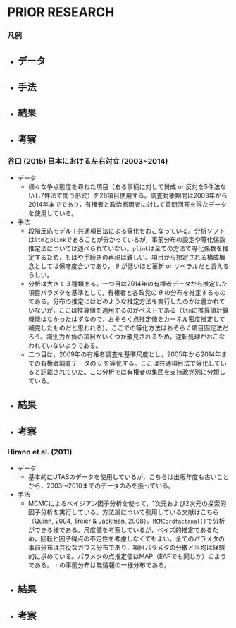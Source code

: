 # PRIOR RESEARCH

### 凡例
- データ
    - 
- 手法
    - 
- 結果
    - 
- 考察
    - 

### 谷口 (2015) 日本における左右対立 (2003~2014)
- データ
    - 様々な争点態度を尋ねた項目（ある事柄に対して賛成 or 反対を5件法ないし7件法で問う形式）を28項目使用する。調査対象期間は2003年から2014年までであり，有権者と政治家両者に対して質問回答を得たデータを使用している。
- 手法
    - 段階反応モデル＋共通項目法による等化をおこなっている。分析ソフトは`ltm`と`plink`であることが分かっているが，事前分布の設定や等化係数推定法については述べられていない。`plink`は全ての方法で等化係数を推定するため，もはや手続きの再現は難しい。項目から想定される構成概念としては保守度合いであり， $\theta$ が低いほど革新 or リベラルだと言えるらしい。
    - 分析は大きく３種類ある。一つ目は2014年の有権者データから推定した項目パラメタを基準として，有権者と各政党の $\theta$ の分布を推定するものである。分布の推定にはどのような推定方法を実行したのかは書かれていないが，ここは推算値を適用するのがベストである（`ltm`に推算値計算機能はなかったはずなので，おそらく点推定値をカーネル密度推定して補完したものだと思われる）。ここでの等化方法はおそらく項目固定法だろう。識別力が負の項目がいくつか散見されるため，逆転処理がおこなわれていないようである。
    - 二つ目は，2009年の有権者調査を基準尺度とし，2005年から2014年までの有権者調査データの $\theta$ を等化する。ここは共通項目法で等化していると記載されていた。この分析では有権者の集団を支持政党別に分類している。
- 結果
    - 
- 考察
    - 

### Hirano et al. (2011)
- データ
    - 基本的にUTASのデータを使用しているが，こちらは出版年度も古いことから，2003～2010までのデータのみを扱っている。
- 手法
    - MCMCによるベイジアン因子分析を使って，1次元および2次元の探索的因子分析を実行している。方法論について引用している文献はこちら（[Quinn, 2004](https://www.jstor.org/stable/25791782?seq=1#page_scan_tab_contents), [Treier & Jackman, 2008](https://onlinelibrary.wiley.com/doi/abs/10.1111/j.1540-5907.2007.00308.x)）。`MCMCordfactanal()`で分析ができる様である。尺度値を考察しているが，ベイズ的推定であるため，回転と因子得点の不定性を考慮しなくてもよい。全てのパラメタの事前分布は共役なガウス分布であり，項目パラメタの分散と平均は経験的に求めている。パラメタの点推定値はMAP（EAPでも同じか）のようである。 $\tau$ の事前分布は無情報の一様分布である。
- 結果
    - 
- 考察
    - 